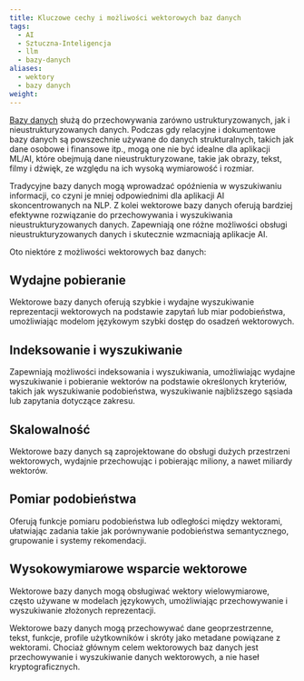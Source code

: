 ```yaml
---
title: Kluczowe cechy i możliwości wektorowych baz danych
tags:
  - AI
  - Sztuczna-Inteligencja
  - llm
  - bazy-danych
aliases:
  - wektory
  - bazy danych
weight:
---
```

[Bazy danych](notes/bazy%20danych) służą do przechowywania zarówno ustrukturyzowanych, jak i nieustrukturyzowanych danych. Podczas gdy relacyjne i dokumentowe bazy danych są powszechnie używane do danych strukturalnych, takich jak dane osobowe i finansowe itp., mogą one nie być idealne dla aplikacji ML/AI, które obejmują dane nieustrukturyzowane, takie jak obrazy, tekst, filmy i dźwięk, ze względu na ich wysoką wymiarowość i rozmiar.

Tradycyjne bazy danych mogą wprowadzać opóźnienia w wyszukiwaniu informacji, co czyni je mniej odpowiednimi dla aplikacji AI skoncentrowanych na NLP. Z kolei wektorowe bazy danych oferują bardziej efektywne rozwiązanie do przechowywania i wyszukiwania nieustrukturyzowanych danych. Zapewniają one różne możliwości obsługi nieustrukturyzowanych danych i skutecznie wzmacniają aplikacje AI.

Oto niektóre z możliwości wektorowych baz danych:

## Wydajne pobieranie

Wektorowe bazy danych oferują szybkie i wydajne wyszukiwanie reprezentacji wektorowych na podstawie zapytań lub miar podobieństwa, umożliwiając modelom językowym szybki dostęp do osadzeń wektorowych.

## Indeksowanie i wyszukiwanie

Zapewniają możliwości indeksowania i wyszukiwania, umożliwiając wydajne wyszukiwanie i pobieranie wektorów na podstawie określonych kryteriów, takich jak wyszukiwanie podobieństwa, wyszukiwanie najbliższego sąsiada lub zapytania dotyczące zakresu.

## Skalowalność

Wektorowe bazy danych są zaprojektowane do obsługi dużych przestrzeni wektorowych, wydajnie przechowując i pobierając miliony, a nawet miliardy wektorów.

## Pomiar podobieństwa

Oferują funkcje pomiaru podobieństwa lub odległości między wektorami, ułatwiając zadania takie jak porównywanie podobieństwa semantycznego, grupowanie i systemy rekomendacji.
## Wysokowymiarowe wsparcie wektorowe

Wektorowe bazy danych mogą obsługiwać wektory wielowymiarowe, często używane w modelach językowych, umożliwiając przechowywanie i wyszukiwanie złożonych reprezentacji.

Wektorowe bazy danych mogą przechowywać dane geoprzestrzenne, tekst, funkcje, profile użytkowników i skróty jako metadane powiązane z wektorami. Chociaż głównym celem wektorowych baz danych jest przechowywanie i wyszukiwanie danych wektorowych, a nie haseł kryptograficznych.

